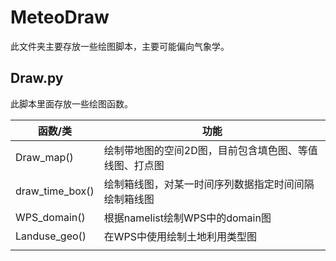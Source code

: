 # MeteoDraw

此文件夹主要存放一些绘图脚本，主要可能偏向气象学。

## Draw.py

此脚本里面存放一些绘图函数。

| 函数/类         | 功能                                                   |
| --------------- | ------------------------------------------------------ |
| Draw_map()      | 绘制带地图的空间2D图，目前包含填色图、等值线图、打点图 |
| draw_time_box() | 绘制箱线图，对某一时间序列数据指定时间间隔绘制箱线图   |
| WPS_domain()    | 根据namelist绘制WPS中的domain图                        |
| Landuse_geo()   | 在WPS中使用绘制土地利用类型图                          |
|                 |                                                        |

